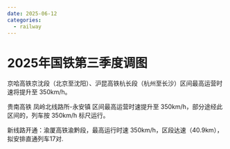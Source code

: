 ```yaml
---
date: 2025-06-12
categories:
  - railway
---
```


# 2025年国铁第三季度调图

京哈高铁京沈段（北京至沈阳）、沪昆高铁杭长段（杭州至长沙）区间最高运营时速将提升至 350km/h。

贵南高铁 凤岭北线路所-永安镇 区间最高运营时速提升至 350km/h，部分途经此区间的，列车按 350km/h 标尺运行。

新线路开通：渝厦高铁渝黔段，最高运行时速 350km/h，区段达速（40.9km），拟安排直通列车17对.

